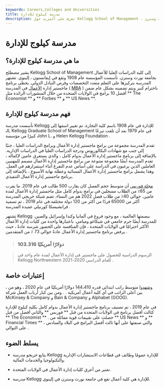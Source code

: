 ```yaml
---
keywords: Careers,Colleges and Universities
title: مدرسة كيلوج للإدارة
description: تعرف على المزيد حول Kellogg School of Management ، وكلية إدارة الأعمال بجامعة نورث وسترن.
---
```


# مدرسة كيلوج للإدارة
## ما هي مدرسة كيلوج للإدارة؟

يشير مصطلح Kellogg School of Management إلى كلية الدراسات العليا للأعمال بجامعة نورث وسترن. تأسست المؤسسة عام 1908 وتقع في إيفانستون ، إلينوي. تشتهر المدرسة بتركيزها على التعلم متعدد التخصصات وفرص التبادل الدولي. يحظى برنامج ماجستير إدارة [الأعمال](/mba) في المدرسة ( [MBA](/mba) ) باحترام كبير ويتم تضمينه بشكل عام ضمن أفضل 10 برامج في الولايات المتحدة من خلال المنشورات الرائدة مثل ** The Economist ** و ** Forbes ** و ** US News **.

## فهم مدرسة كيلوج للإدارة

تأسست مدرسة Kellogg للإدارة في عام 1908 باسم كلية التجارة. تم تغيير اسمها إلى JL Kellogg Graduate School of Management في عام 1979 بعد أن تلقت تبرعًا كبيرًا من مؤسسة John L. و Helen Kellogg Foundation .

تقدم المدرسة مجموعة من برامج ماجستير إدارة الأعمال وبرامج الدراسات العليا ، جنبًا إلى جنب مع شهادات البكالوريوس ودرجة الدراسات العليا في الدراسات الإدارية. بالإضافة إلى برنامج ماجستير إدارة الأعمال بدوام كامل ، والذي يستغرق عامين لإكماله ، تقدم المدرسة أيضًا مجموعة متنوعة من برامج ماجستير إدارة الأعمال مصمم للمهنيين العاملين الذين يرغبون في الدراسة على أساس عدم التفرغ أثناء استمرارهم في العمل. وهذا يشمل برامج ماجستير إدارة الأعمال المسائية وعطلة نهاية الأسبوع ، بالإضافة إلى برنامج ماجستير إدارة الأعمال التنفيذي.

[مجلة فوربس](/forbes) أن متوسط حجم الفصل كان يقارب 500 طالب في عام 2019. ما يقرب من 65٪ من الطلاب مسجلين في برامج بدوام كامل مثل ماجستير إدارة الأعمال لمدة عامين. حوالي 40٪ من طلاب فصل 2022 هم من النساء. تضم شبكة خريجي المدرسة أكثر من 65000 فردًا من أكثر من 120 دولة مختلفة.في عام 2019 ، تم تسمية فرانشيسكا كورنيلي عميدة المدرسة .

تشتهر Kellogg ببصمتها العالمية ، مع وجود فروع في ألمانيا وكندا وإسرائيل والصين. للمدرسة أيضًا حرم جامعي في شيكاغو وميامي. باعتبارها واحدة من كليات إدارة الأعمال الأكثر احترامًا في الولايات المتحدة ، فإن المنافسة على الحضور شرسة عادةً ، حيث يرفض برنامج ماجستير إدارة الأعمال عادةً حوالي 73 ٪ من المتقدمين .

> ### 103.316 دولارًا أمريكيًا

> الرسوم الدراسية للحصول على ماجستير في إدارة الأعمال لمدة عام واحد في Kellogg Northwestern للعام الدراسي 2020-2021 .

>

## إعتبارات خاصة

، [وشهدوا](/technology_sector) متوسط راتب ابتدائي قدره 144،410 دولارًا أمريكيًا في عام 2020 ، وهو من بين أعلى الراتب في أي كلية أعمال أمريكية . . ومن بين كبار أرباب العمل شركة McKinsey & Company و Bain & Company و Alphabet (GOOG).

في عام 2019 ، تم تصنيف برنامج ماجستير إدارة الأعمال بدوام كامل بكلية كيلوج للإدارة كثالث أفضل برنامج في الولايات المتحدة من قبل ** فوربس ** والثاني أفضل من قبل ** The Economist ** . حصلت على تقييمات قوية مماثلة من ** US News ** و ** Financial Times ** ، والتي صنفتها على أنها ثالث أفضل البرامج في البلاد والسادس على التوالي .

## يسلط الضوء

- يتابع خريجو مدرسة Kellogg للإدارة عمومًا وظائف في قطاعات الاستشارات الإدارية والتكنولوجيا والخدمات المالية.

- تعتبر من أعرق كليات إدارة الأعمال في الولايات المتحدة.

- مدرسة Kellogg للإدارة هي كلية أعمال تقع في جامعة نورث وسترن في إلينوي.

